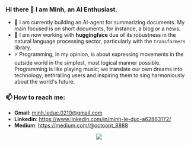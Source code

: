 ### Hi there 👋 I am Minh, an AI Enthusiast. 

+ 🔭 I am currently building an AI-agent for summarizing documents. My main focused is on short documents, for instance, a blog or a news. 
+ 🌱 I am now working with **huggingface** due of its robustness in the natural language processing sector, particularly with the `transformers` library. 
+ ⚡ Programming, in my opinion, is about expressing movements in the outside world in the simplest, most logical manner possible. Programming is like playing music; we translate our own dreams into technology, enthralling users and inspiring them to sing harmoniously about the world's future.

### 📫 How to reach me:

+ **Gmail**: minh.leduc.0210@gmail.com
+ **Linkedin**: https://www.linkedin.com/in/minh-le-duc-a62863172/
+ **Medium**: https://medium.com/@octoopt_8888

<p align="center" >  
  <a href="https://github.com/anuraghazra/github-readme-stats"> 
    <img  src="https://github-readme-stats.vercel.app/api?username=Xx-Ashutosh-xX&&show_icons=true&theme=radical"/>
  </a>
</p>
